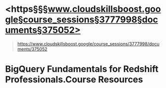 # <https§§§www.cloudskillsboost.google§course_sessions§3777998§documents§375052>
> <https://www.cloudskillsboost.google/course_sessions/3777998/documents/375052>

# BigQuery Fundamentals for Redshift Professionals.Course Resources

